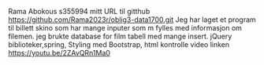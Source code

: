 Rama Abokous
s355994
mitt URL til gitthub
https://github.com/Rama2023r/oblig3-data1700.git
Jeg har laget et program til billett skino som har mange inputer som m fylles med informasjon
om filemen. jeg brukte database for film tabell med mange insert. jQuery biblioteker,spring,  Styling med Bootstrap,
html kontrolle
video linken 
https://youtu.be/2ZAvQRn1Ma0
